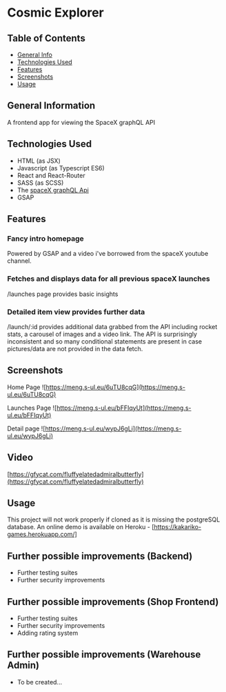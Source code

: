 # Cosmic Explorer

## Table of Contents
* [General Info](#general-information)
* [Technologies Used](#technologies-used)
* [Features](#features)
* [Screenshots](#screenshots)
* [Usage](#usage)

## General Information
A frontend app for viewing the SpaceX graphQL API

## Technologies Used
- HTML (as JSX)
- Javascript (as Typescript ES6)
- React and React-Router
- SASS (as SCSS)
- The [spaceX graphQL Api](https://api.spacex.land/graphql/)
- GSAP

## Features

### Fancy intro homepage
Powered by GSAP and a video i've borrowed from the spaceX youtube channel.

### Fetches and displays data for all previous spaceX launches
/launches page provides basic insights

### Detailed item view provides further data
/launch/:id provides additional data grabbed from the API including rocket stats, a carousel of images and a video link.
The API is surprisingly inconsistent and so many conditional statements are present in case pictures/data are not provided in the data fetch.


## Screenshots
Home Page
![https://meng.s-ul.eu/6uTU8cqG](https://meng.s-ul.eu/6uTU8cqG)

Launches Page
![https://meng.s-ul.eu/bFFIqyUt](https://meng.s-ul.eu/bFFIqyUt)

Detail page
![https://meng.s-ul.eu/wypJ6gLi](https://meng.s-ul.eu/wypJ6gLi)


## Video
[https://gfycat.com/fluffyelatedadmiralbutterfly](https://gfycat.com/fluffyelatedadmiralbutterfly)

## Usage
This project will not work properly if cloned as it is missing the postgreSQL database.
An online demo is available on Heroku - [https://kakariko-games.herokuapp.com/]

## Further possible improvements (Backend)
- Further testing suites
- Further security improvements

## Further possible improvements (Shop Frontend)
- Further testing suites
- Further security improvements
- Adding rating system

## Further possible improvements (Warehouse Admin)
- To be created...